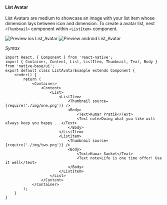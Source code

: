 #### List Avatar

List Avatars are medium to showcase an image with your list item whose dimension lays between icon and dimension. To create a avatar list, nest <code>&lt;Thumbnail></code> component within <code>&lt;ListItem></code> component.

![Preview ios List_Avatar](https://raw.githubusercontent.com/GeekyAnts/NativeBase-KitchenSink/0.5.13/Screenshots/iOS/list-avatar.png)
![Preview android List_Avatar](https://raw.githubusercontent.com/GeekyAnts/NativeBase-KitchenSink/0.5.13/Screenshots/android/list-avatar.png)

*Syntax*

<pre class="line-numbers"><code class="language-jsx">import React, { Component } from 'react-native';
import { Container, Content, List, ListItem, Thumbnail, Text, Body } from 'native-base/ui';
export default class ListAvatarExample extends Component {
    render() {
        return (
            &lt;Container>
                &lt;Content>
                    &lt;List>
                        &lt;ListItem>
                            &lt;Thumbnail source={require('./img/one.png')} />
                            &lt;Body>
                                &lt;Text>Kumar Pratik&lt;/Text>
                                &lt;Text note>Doing what you like will always keep you happy . .&lt;/Text>
                            &lt;/Body>
                        &lt;/ListItem>
                        &lt;ListItem>
                            &lt;Thumbnail source={require('./img/two.png')} />
                            &lt;Body>
                                &lt;Text>Kumar Sanket&lt;/Text>
                                &lt;Text note>Life is one time offer! Use it well&lt;/Text>
                            &lt;/Body>
                        &lt;/ListItem>
                    &lt;/List>
                &lt;/Content>
            &lt;/Container>
        );
    }
}
</code></pre><br />
